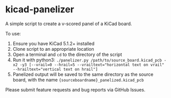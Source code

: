# kicad-panelizer
A simple script to create a v-scored panel of a KiCad board.

To use:
1. Ensure you have KiCad 5.1.2+ installed
2. Clone script to an appropriate location
3. Open a terminal and `cd` to the directory of the script
4. Run it with python3: `./panelizer.py /path/to/source_board.kicad_pcb -x2 -y3 [--vrail=0 --hrail=5 --vrailtext="horizontal text on vrail" --hrailtext="vertical text on hrail"]`
5. Panelized output will be saved to the same directory as the source board, with the name `{sourceboardname}_panelized.kicad_pcb`

Please submit feature requests and bug reports via GitHub Issues.
